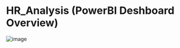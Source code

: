 # HR_Analysis (PowerBI Deshboard Overview)

![image](https://github.com/user-attachments/assets/24a9f3f9-4282-4034-be76-5f0468949464)

